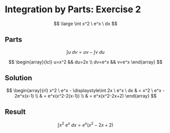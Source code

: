 # Integration by Parts: Exercise 2

$$
\large
\int x^2 \ e^x \ dx
$$

## Parts

$$
\int u \ dv = uv - \int v \ du
$$

$$
\begin{array}{lcl}
u=x^2 && du=2x
\\
dv=e^x && v=e^x
\end{array}
$$

## Solution

$$
\begin{array}{rl}
x^2 \ e^x - \displaystyle\int 2x \ e^x \ dx & = x^2 \ e^x - 2e^x(x-1)
\\
& = e^x(x^2-2(x-1))
\\
& = e^x(x^2-2x+2)
\end{array}
$$

## Result

$$
\int x^2 \ e^x \ dx = e^x(x^2-2x+2)
$$


